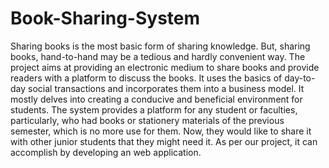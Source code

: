 # Book-Sharing-System
Sharing books is the most basic form of sharing knowledge. But, sharing books, hand-to-hand may be a tedious and hardly convenient way. The project aims at providing an electronic medium to share books and provide readers with a platform to discuss the books. It uses the basics of day-to-day social transactions and incorporates them into a business model. It mostly delves into creating a conducive and beneficial environment for students. The system provides a platform for any student or faculties, particularly, who had books or stationery materials of the previous semester, which is no more use for them. Now, they would like to share it with other junior students that they might need it. As per our project, it can accomplish by developing an web application.
